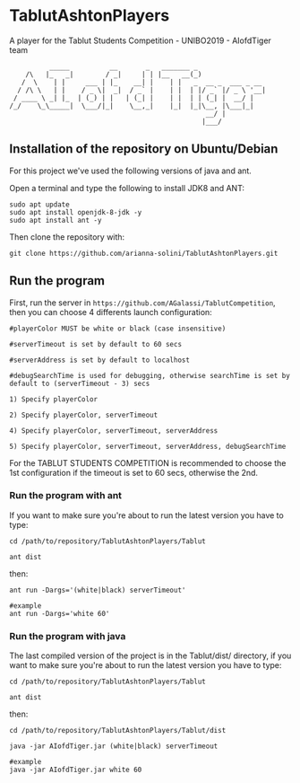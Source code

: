 # TablutAshtonPlayers
A player for the Tablut Students Competition - UNIBO2019 - AIofdTiger team

```
          _____          __       _   _______ _                 
    /\   |_   _|        / _|     | | |__   __(_)                
   /  \    | |     ___ | |_    __| |    | |   _  __ _  ___ _ __ 
  / /\ \   | |    / _ \|  _|  / _` |    | |  | |/ _` |/ _ \ '__|
 / ____ \ _| |_  | (_) | |   | (_| |    | |  | | (_| |  __/ |   
/_/    \_\_____|  \___/|_|    \__,_|    |_|  |_|\__, |\___|_|   
                                                 __/ |          
                                                |___/           
```

## Installation of the repository on Ubuntu/Debian
For this project we've used the following versions of java and ant.

Open a terminal and type the following to install JDK8 and ANT:
```
sudo apt update
sudo apt install openjdk-8-jdk -y
sudo apt install ant -y
```
Then clone the repository with:
```
git clone https://github.com/arianna-solini/TablutAshtonPlayers.git
```

## Run the program
First, run the server in `https://github.com/AGalassi/TablutCompetition`, then you can choose 4 differents launch configuration:
```
#playerColor MUST be white or black (case insensitive)

#serverTimeout is set by default to 60 secs

#serverAddress is set by default to localhost

#debugSearchTime is used for debugging, otherwise searchTime is set by default to (serverTimeout - 3) secs

1) Specify playerColor

2) Specify playerColor, serverTimeout

4) Specify playerColor, serverTimeout, serverAddress

5) Specify playerColor, serverTimeout, serverAddress, debugSearchTime
```
For the TABLUT STUDENTS COMPETITION is recommended to choose the 1st configuration if the timeout is set to 60 secs, otherwise the 2nd.

### Run the program with ant
 If you want to make sure you're about to run the latest version you have to type:
```
cd /path/to/repository/TablutAshtonPlayers/Tablut

ant dist
```
then:

```
ant run -Dargs='(white|black) serverTimeout'

#example
ant run -Dargs='white 60'
```

### Run the program with java
The last compiled version of the project is in the Tablut/dist/ directory, if you want to make sure you're about to run the latest version you have to type:
```
cd /path/to/repository/TablutAshtonPlayers/Tablut

ant dist
```
then:
```
cd /path/to/repository/TablutAshtonPlayers/Tablut/dist

java -jar AIofdTiger.jar (white|black) serverTimeout

#example
java -jar AIofdTiger.jar white 60
```